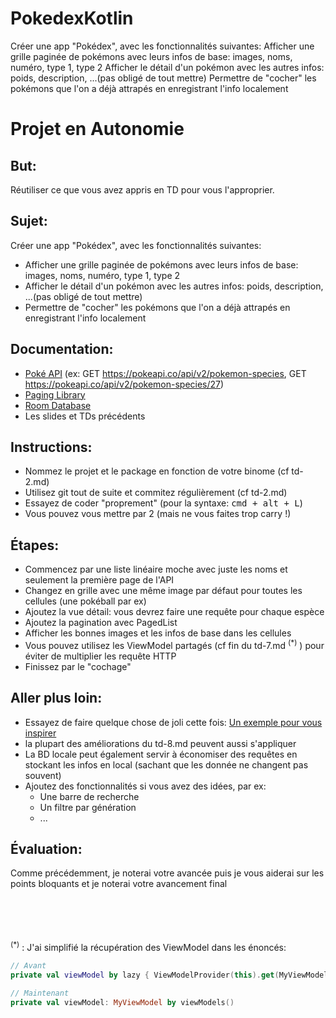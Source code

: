 # PokedexKotlin
Créer une app "Pokédex", avec les fonctionnalités suivantes:  Afficher une grille paginée de pokémons avec leurs infos de base: images, noms, numéro, type 1, type 2 Afficher le détail d'un pokémon avec les autres infos: poids, description, ...(pas obligé de tout mettre) Permettre de "cocher" les pokémons que l'on a déjà attrapés en enregistrant l'info localement

# Projet en Autonomie

## But: 
Réutiliser ce que vous avez appris en TD pour vous l'approprier.

## Sujet: 
Créer une app "Pokédex", avec les fonctionnalités suivantes:
- Afficher une grille paginée de pokémons avec leurs infos de base: images, noms, numéro, type 1, type 2
- Afficher le détail d'un pokémon avec les autres infos: poids, description, ...(pas obligé de tout mettre)
- Permettre de "cocher" les pokémons que l'on a déjà attrapés en enregistrant l'info localement 

## Documentation:
- [Poké API](https://pokeapi.co/) (ex: GET https://pokeapi.co/api/v2/pokemon-species, GET https://pokeapi.co/api/v2/pokemon-species/27)
- [Paging Library](https://developer.android.com/topic/libraries/architecture/paging)
- [Room Database](https://developer.android.com/topic/libraries/architecture/room)
- Les slides et TDs précédents

## Instructions: 
- Nommez le projet et le package en fonction de votre binome (cf td-2.md)
- Utilisez git tout de suite et commitez régulièrement (cf td-2.md)
- Essayez de coder "proprement" (pour la syntaxe: <kbd>cmd + alt + L</kbd>)
- Vous pouvez vous mettre par 2 (mais ne vous faites trop carry !) 

## Étapes: 
- Commencez par une liste linéaire moche avec juste les noms et seulement la première page de l'API
- Changez en grille avec une même image par défaut pour toutes les cellules (une pokéball par ex)
- Ajoutez la vue détail: vous devrez faire une requête pour chaque espèce
- Ajoutez la pagination avec PagedList
- Afficher les bonnes images et les infos de base dans les cellules
- Vous pouvez utilisez les ViewModel partagés (cf fin du td-7.md <sup>(*)</sup> ) pour éviter de multiplier les requête HTTP
- Finissez par le "cochage"

## Aller plus loin:
- Essayez de faire quelque chose de joli cette fois: [Un exemple pour vous inspirer](https://www.instagram.com/p/Bx86mp2hWT-/)
- la plupart des améliorations du td-8.md peuvent aussi s'appliquer
- La BD locale peut également servir à économiser des requêtes en stockant les infos en local (sachant que les donnée ne changent pas souvent)
- Ajoutez des fonctionnalités si vous avez des idées, par ex:
    - Une barre de recherche
    - Un filtre par génération
    - ...

## Évaluation:
Comme précédemment, je noterai votre avancée puis je vous aiderai sur les points bloquants et je noterai votre avancement final

<br/>
<br/>
<br/>
<br/>
<sup>(*)</sup> : J'ai simplifié la récupération des ViewModel dans les énoncés:

```kotlin
// Avant
private val viewModel by lazy { ViewModelProvider(this).get(MyViewModel::class.java) }

// Maintenant
private val viewModel: MyViewModel by viewModels()
```
